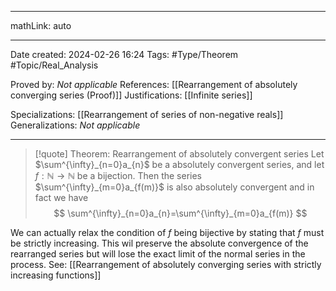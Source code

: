 
---

mathLink: auto

---
Date created: 2024-02-26 16:24
Tags: #Type/Theorem  #Topic/Real_Analysis 

Proved by: _Not applicable_
References: [[Rearrangement of absolutely converging series (Proof)]]
Justifications: [[Infinite series]]

Specializations: [[Rearrangement of series of non-negative reals]]
Generalizations: _Not applicable_

---  

> [!quote] Theorem: Rearrangement of absolutely convergent series
> Let $\sum^{\infty}_{n=0}a_{n}$ be a absolutely convergent series, and let $f: \mathbb{N} \to \mathbb{N}$ be a bijection. Then the series $\sum^{\infty}_{m=0}a_{f(m)}$ is also absolutely convergent and in fact we have $$ \sum^{\infty}_{n=0}a_{n}=\sum^{\infty}_{m=0}a_{f(m)} $$

We can actually relax the condition of $f$ being bijective by stating that $f$ must be strictly increasing. This wil preserve the absolute convergence of the rearranged series but will lose the exact limit of the normal series in the process. See: [[Rearrangement of absolutely converging series with strictly increasing functions]]

